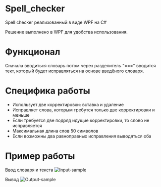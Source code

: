 # Spell_checker
Spell checker реализованный в виде WPF на C#

Решение выполнено в WPF для удобства использования.

# Функционал
Сначала вводиться словарь потом через разделитель "===" вводится тект, который будет исправляться на основе введёного словаря.

# Специфика работы
- Использует две корректировки: вставка и удаление
- Исправляет слова, которым требутся только две корректировки и меньше
- Если требуется две подряд идущие корректировки, то слово не исправляется 
- Максимальная длина слов 50 символов
- Если возможны два равноправных исправления выводяться оба

# Пример работы
Ввод словаря и текста
![Input-sample](https://github.com/d-a-yakovlev/Smthing/blob/master/Spell_checker_1.png)

Вывод
![Output-sample](https://github.com/d-a-yakovlev/Smthing/blob/master/Spell_checker_2.png)
